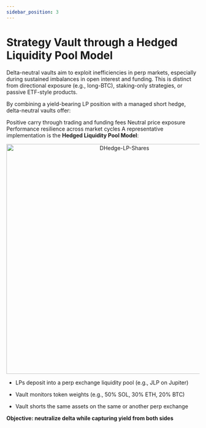 ```yaml
---
sidebar_position: 3
---
```


# Strategy Vault through a Hedged Liquidity Pool Model

Delta-neutral vaults aim to exploit inefficiencies in perp markets, especially during sustained imbalances in open interest and funding. This is distinct from directional exposure (e.g., long-BTC), staking-only strategies, or passive ETF-style products.

By combining a yield-bearing LP position with a managed short hedge, delta-neutral vaults offer:

Positive carry through trading and funding fees
Neutral price exposure
Performance resilience across market cycles
A representative implementation is the **Hedged Liquidity Pool Model**:

<p align="center">
  <img src={require("../img/Hedge-LP-Shares.png").default} alt="DHedge-LP-Shares" width="600"/>
</p>

- LPs deposit into a perp exchange liquidity pool (e.g., JLP on Jupiter)

- Vault monitors token weights (e.g., 50% SOL, 30% ETH, 20% BTC)

- Vault shorts the same assets on the same or another perp exchange

**Objective: neutralize delta while capturing yield from both sides**
